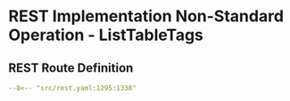 # REST Implementation Non-Standard Operation - ListTableTags

## REST Route Definition

```yaml
--8<-- "src/rest.yaml:1295:1338"
```